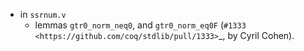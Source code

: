 - in `ssrnum.v`
  + lemmas `gtr0_norm_neq0`, and `gtr0_norm_eq0F`
    (`#1333 <https://github.com/coq/stdlib/pull/1333>`_,
    by Cyril Cohen).

